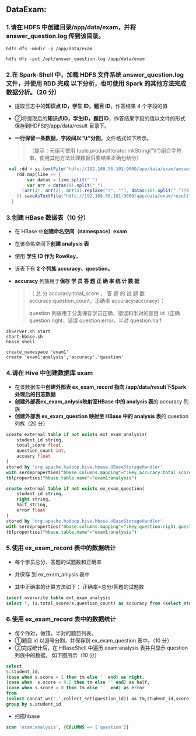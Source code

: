 ## DataExam:

### 1.请在 HDFS 中创建目录/app/data/exam，并将 answer_question.log 传到该目录。 

```shell
hdfs dfs -mkdir -p /app/data/exam
```

```shell
hdfs dfs -put /opt/answer_question.log /app/data/exam
```

### 2.在 Spark-Shell 中，加载 HDFS 文件系统 answer_question.log 文件，并使用 RDD 完成 以下分析，也可使用 Spark 的其他方法完成数据分析。（20 分）

-  提取日志中的**知识点 ID，学生 ID，题目 ID**，作答结果 4 个字段的值 

- ②将提取后的**知识点ID，学生ID，题目ID**，作答结果字段的值以文件的形式保存到HDFS的/app/data/result 目录下。

- **一行保留一条数据，字段间以“\t”分割**。文件格式如下所示。 

  > （提示：元组可使用 tuple.productIterator.mkString("\t")组合字符串，使用其他方法处理数据只要结果正确也给分）

```scala
 val rdd = sc.textFile("hdfs://192.168.56.101:9000/app/data/exam/answer_question.log")
    rdd.map{line => {
        var datas = line.split(" ")
        var arr = datas(9).split("_")
      (arr(1), arr(2), arr(3).replace("r", ""), datas(10).split(",")(0)).productIterator.mkString("\\t")
    }}.saveAsTextFile("hdfs://192.168.56.101:9000/app/data/exam/result")
  }
```

### 3.创建 HBase 数据表（10 分） 

- 在 HBase 中**创建命名空间（namespace）exam**

- 在该命名空间下**创建 analysis 表**

- 使用 **学生 ID 作为 RowKey**，

- 该表下有 **2 个列族 accuracy、question。**

- **accuracy** 列族用于**保存 学 员 答 题 正 确 率 统 计 数 据**

  > （ 总 分 accuracy:total_score ， 答 题 的 试 题 数 accuracy:question_count，正确率 accuracy:accuracy）；
  >
  > question 列族用于分类保存学员正确，错误和半对的题目 id（正确 question:right，错误 question:error，半对 question:half

```shell
zkServer.sh start
start-hbase.sh
hbase shell

```

```shell
create_namespace 'exam1'
create 'exam1:analysis','accuracy','question'
```



### 4.请在 Hive 中创建数据库 exam

- 在该数据库中**创建外部表 ex_exam_record 指向 /app/data/result下Spark处理后的日志数据** 
- **创建外部表ex_exam_anlysis映射至HBase 中的 analysis 表**的 accuracy 列族
- **创建外部表 ex_exam_question 映射至 HBase 中的 analysis 表**的 question 列族（20 分）

```sql
create external table if not exists ext_exam_analysis(
    student_id string,
    total_score float,
    question_count int,
    accuary float
)
stored by 'org.apache.hadoop.hive.hbase.HBaseStorageHandler' 
with serdeproperties("hbase.columns.mapping"=":key,accuracy:total_score,accuracy:question_count,accuracy:accuracy") 
tblproperties("hbase.table.name"="exam1:analysis")
```

```sql
create external table if not exists ex_exam_question(
    student_id string,
    right string,
    half string,
    error float
)
stored by 'org.apache.hadoop.hive.hbase.HBaseStorageHandler' 
with serdeproperties("hbase.columns.mapping"=":key,question:right,question:half,question:error") 
tblproperties("hbase.table.name"="exam1:analysis")
```

### 5.使用 ex_exam_record 表中的数据统计

- 每个学员总分、答题的试题数和正确率

- 并保存 到 ex_exam_anlysis 表中
- 其中正确率的计算方法如下： 正确率=总分/答题的试题数 

```sql
insert overwrite table ext_exam_analysis
select *, (s.total_score/s.question_count) as accuracy from (select student_id, sum(score) as total_score, count(topic_id) as question_count from exam_record t1 group by student_id) s
```

### 6.使用 ex_exam_record 表中的数据统计

- 每个作对，做错，半对的题目列表。 
- ①题目 id 以逗号分割，并保存到 ex_exam_question 表中。（10 分）
- ②完成统计后，在 HBaseShell 中遍历 exam:analysis 表并只显示 question 列族中的数据， 如下图所示（10 分）

```sql
select
s.student_id,
(case when s.score = 1 then tm else '' end) as right,
(case when  s.score = 0.5 then tm else '' end) as half,
(case when s.score = 0 then tm else ''  end) as error
from
(select concat_ws(',',collect_set(question_id)) as tm,student_id,score from exam_record group by student_id,score) s
group by s.student_id
```

- 扫描hbase

```sql
scan 'exam:analysis', {COLUMNS => ['question']}
```

